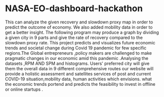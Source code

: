 # NASA-EO-dashboard-hackathon


This can analyze the given recovery and slowdown proxy map in order to predict the outcome of economy. We also added mobility data in order to get a better insight. The following program may produce a graph by dividing a given city in 9 parts and give the rate of recovery compared to the slowdown proxy rate.
This project predicts and visualizes  future economic trends and societal change during Covid 19 pandemic for few specific regions.The Global entrepreneurs ,policy makers are challenged to make pragmatic changes in our economic amid this pandemic .Analysing the datasets ,RPM AND SPM and histograms. 
Users' preferred city will give them the overall data in 9 different comprehensive routes our website will provide a holistic assessment and satellites services of post and current COVID-19 situation,mobility data, human activities which envisions.
what the economic trends portend and predicts the feasibility to invest in offline or online startups .
